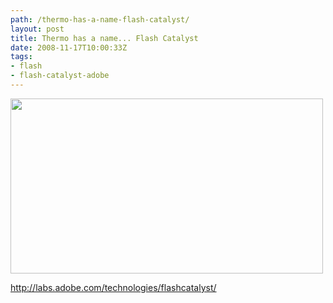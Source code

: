 ```yaml
---
path: /thermo-has-a-name-flash-catalyst/
layout: post
title: Thermo has a name... Flash Catalyst
date: 2008-11-17T10:00:33Z
tags:
- flash
- flash-catalyst-adobe
---
```


<a href="http://labs.adobe.com/technologies/flashcatalyst/" target="_blank"><img class="alignnone size-full wp-image-361" title="flashcatalyst" src="http://uploads.psyked.co.uk/2008/11/flashcatalyst.jpg" alt="" width="500" height="280" /></a>

<span lang="EN-US"><a href="http://labs.adobe.com/technologies/flashcatalyst/" target="_blank">http://labs.adobe.com/technologies/flashcatalyst/</a> </span>